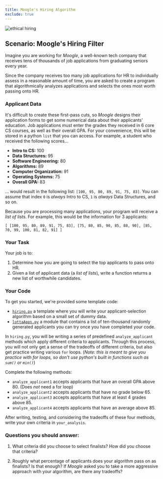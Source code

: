 ```yaml
---
title: Moogle's Hiring Algorithm
exclude: true
---
```


![ethical hiring](img/hiring.jpg)

## Scenario: Moogle's Hiring Filter
Imagine you are working for _Moogle_, a well-known tech company that receives tens of thousands of job applications from graduating seniors every year.

Since the company receives too many job applications for HR to individually assess in a reasonable amount of time, you are asked to create a program that algorithmically analyzes applications and selects the ones most worth passing onto HR.

### Applicant Data
It's difficult to create these first-pass cuts, so _Moogle_ designs their application forms to get some numerical data about their applicants' education. Job applications must enter the grades they received in 6 core CS courses, as well as their overall GPA. For your convenience, this will be stored in a python `list` that you can access. For example, a student who received the following scores...

- **Intro to CS:** 100
- **Data Structures:** 95
- **Software Engineering:** 80
- **Algorithms:** 89
- **Computer Organization:** 91
- **Operating Systems:** 75
- **Overall GPA:** 83

... would result in the following list: `[100, 95, 80, 89, 91, 75, 83]`. You can assume that index `0` is _always_ Intro to CS, `1` is _always_ Data Structures, and so on.

Because you are processing many applications, your program will receive a _list of lists_. For example, this would be the information for 3 applicants:

`[ [100, 95, 80, 89, 91, 75, 83], [75, 80, 85, 90, 85, 88, 90], [85, 70, 99, 100, 81, 82, 91] ]`

### Your Task
Your job is to:
1. Determine how you are going to select the top applicants to pass onto HR.
2. Given a list of applicant data (a _list of lists_), write a function returns a new list of worthwhile candidates.

### Your Code
To get you started, we're provided some template code:

- [`hiring.py`](code/hiring.py) a template where you will write your applicant-selection algorithm based on a small set of dummy data.
- [`lottaApps.py`](code/lottaApps.py) a module that contains a list of ten-thousand randomly generated applicants you can try once you have completed your code.

In `hiring.py`, you will be writing a series of predefined `analyze_applicant` methods which apply different criteria to applicants. Through this process, you will not only get a sense of the tradeoffs of different criteria, but also get practice writing various `for` loops. (_Note: this is meant to give you practice with for loops, so don't use python's built in functions such as `sum()` or `min()`_)

Complete the following methods:
- `analyze_applicant1` accepts applicants that have an overall GPA above 80. (Does _not_ need a for loop)
- `analyze_applicant2` accepts applicants that have no grade below 65.
- `analyze_applicant3` accepts applicants that have at least 4 grades above 85.
- `analyze_applicant4` accepts applicants that have an average above 85.

After writing, testing, and considering the tradeoffs of these four methods, write your own criteria in `your_analysis`.


### Questions you should answer:

1. What criteria did you choose to select finalists? How did you choose that criteria?

2. Roughly what percentage of applicants does your algorithm pass on as finalists? Is that enough? If _Moogle_ asked you to take a more aggressive approach with your algorithm, are there any tradeoffs?
